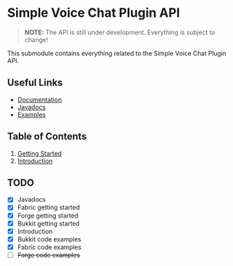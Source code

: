 # Simple Voice Chat Plugin API

> **NOTE:** The API is still under development. Everything is subject to change!

This submodule contains everything related to the Simple Voice Chat Plugin API.

## Useful Links

- [Documentation](docs/readme.md)
- [Javadocs](https://voicechat.modrepo.de/)
- [Examples](docs/examples.md)

## Table of Contents

1. [Getting Started](docs/getting_started.md)
2. [Introduction](docs/introduction.md)

## TODO

- [x] Javadocs
- [x] Fabric getting started
- [x] Forge getting started
- [x] Bukkit getting started
- [x] Introduction
- [x] Bukkit code examples
- [x] Fabric code examples
- [ ] ~~Forge code examples~~